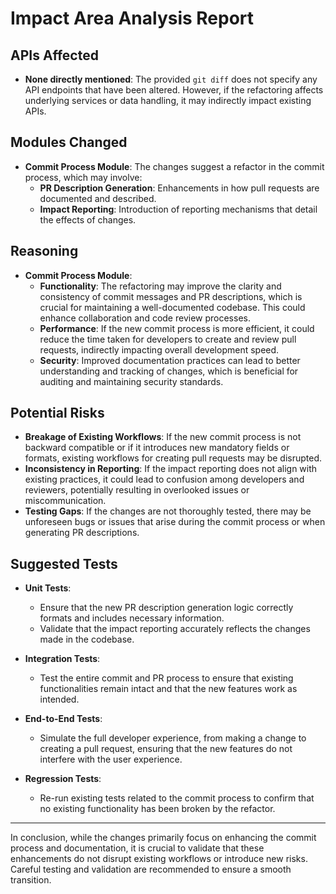 # Impact Area Analysis Report

## APIs Affected
- **None directly mentioned**: The provided `git diff` does not specify any API endpoints that have been altered. However, if the refactoring affects underlying services or data handling, it may indirectly impact existing APIs.

## Modules Changed
- **Commit Process Module**: The changes suggest a refactor in the commit process, which may involve:
  - **PR Description Generation**: Enhancements in how pull requests are documented and described.
  - **Impact Reporting**: Introduction of reporting mechanisms that detail the effects of changes.

## Reasoning
- **Commit Process Module**: 
  - **Functionality**: The refactoring may improve the clarity and consistency of commit messages and PR descriptions, which is crucial for maintaining a well-documented codebase. This could enhance collaboration and code review processes.
  - **Performance**: If the new commit process is more efficient, it could reduce the time taken for developers to create and review pull requests, indirectly impacting overall development speed.
  - **Security**: Improved documentation practices can lead to better understanding and tracking of changes, which is beneficial for auditing and maintaining security standards.

## Potential Risks
- **Breakage of Existing Workflows**: If the new commit process is not backward compatible or if it introduces new mandatory fields or formats, existing workflows for creating pull requests may be disrupted.
- **Inconsistency in Reporting**: If the impact reporting does not align with existing practices, it could lead to confusion among developers and reviewers, potentially resulting in overlooked issues or miscommunication.
- **Testing Gaps**: If the changes are not thoroughly tested, there may be unforeseen bugs or issues that arise during the commit process or when generating PR descriptions.

## Suggested Tests
- **Unit Tests**: 
  - Ensure that the new PR description generation logic correctly formats and includes necessary information.
  - Validate that the impact reporting accurately reflects the changes made in the codebase.
  
- **Integration Tests**:
  - Test the entire commit and PR process to ensure that existing functionalities remain intact and that the new features work as intended.
  
- **End-to-End Tests**:
  - Simulate the full developer experience, from making a change to creating a pull request, ensuring that the new features do not interfere with the user experience.

- **Regression Tests**:
  - Re-run existing tests related to the commit process to confirm that no existing functionality has been broken by the refactor.

---

In conclusion, while the changes primarily focus on enhancing the commit process and documentation, it is crucial to validate that these enhancements do not disrupt existing workflows or introduce new risks. Careful testing and validation are recommended to ensure a smooth transition.